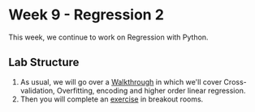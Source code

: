 # Week 9 - Regression 2

This week, we continue to work on Regression with Python.

## Lab Structure
1. As usual, we will go over a [Walkthrough](Walkthrough/Walkthrough_Regression_2.ipynb) in which we'll cover Cross-validation, Overfitting, encoding and higher order linear regression.
3. Then you will complete an [exercise](Exercises/Exercise.ipynb) in breakout rooms.
